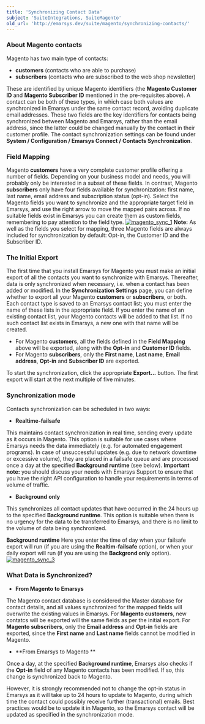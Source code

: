 ```yaml
---
title: 'Synchronizing Contact Data'
subject: 'SuiteIntegrations, SuiteMagento'
old_url: 'http://emarsys.dev/suite/magento/synchronizing-contacts/'
---
```


### About Magento contacts

 Magento has two main type of contacts:

- **customers** (contacts who are able to purchase)
- **subscribers** (contacts who are subscribed to the web shop newsletter)

 These are identified by unique Magento identifiers (the **Magento Customer ID** and **Magento Subscriber ID** mentioned in the pre-requisites above). A contact can be both of these types, in which case both values are synchronized in Emarsys under the same contact record, avoiding duplicate email addresses. These two fields are the key identifiers for contacts being synchronized between Magento and Emarsys, rather than the email address, since the latter could be changed manually by the contact in their customer profile. The contact synchronization settings can be found under **System / Configuration / Emarsys Connect /** **Contacts Synchronization**.

### Field Mapping

 Magento **customers** have a very complete customer profile offering a number of fields. Depending on your business model and needs, you will probably only be interested in a subset of these fields. In contrast, Magento **subscribers** only have four fields available for synchronization: first name, last name, email address and subscription status (opt-in). Select the Magento fields you want to synchronize and the appropriate target field in Emarsys, and use the right arrow to move the mapped pairs across. If no suitable fields exist in Emarsys you can create them as custom fields, remembering to pay attention to the field type. [![magento_sync_1](/assets/images/magento_sync_1-300x133.png)](/assets/images/magento_sync_1.png) **Note:** As well as the fields you select for mapping, three Magento fields are always included for synchronization by default: Opt-in, the Customer ID and the Subscriber ID.

### The Initial Export

 The first time that you install Emarsys for Magento you must make an initial export of all the contacts you want to synchronize with Emarsys. Thereafter, data is only synchronized when necessary, i.e. when a contact has been added or modified. In the **Synchronization Settings** page, you can define whether to export all your Magento **customers** or **subscribers**, or both. Each contact type is saved to an Emarsys contact list; you must enter the name of these lists in the appropriate field. If you enter the name of an existing contact list, your Magento contacts will be added to that list. If no such contact list exists in Emarsys, a new one with that name will be created.

- For Magento **customers**, all the fields defined in the **Field Mapping** above will be exported, along with the **Opt-in** and **Customer ID** fields.
- For Magento **subscribers**, only the **First name**, **Last name**, **Email address**, **Opt-in** and **Subscriber ID** are exported.

 To start the synchronization, click the appropriate **Export…** button. The first export will start at the next multiple of five minutes.

### Synchronization mode

 Contacts synchronization can be scheduled in two ways:

- **Realtime-failsafe**

This maintains contact synchronization in real time, sending every update as it occurs in Magento. This option is suitable for use cases where Emarsys needs the data immediately (e.g. for automated engagement programs). In case of unsuccessful updates (e.g. due to network downtime or excessive volume), they are placed in a failsafe queue and are processed once a day at the specified **Background runtime** (see below). **Important note:** you should discuss your needs with Emarsys Support to ensure that you have the right API configuration to handle your requirements in terms of volume of traffic.

- **Background** **only**

This synchronizes all contact updates that have occurred in the 24 hours up to the specified **Background runtime**. This option is suitable when there is no urgency for the data to be transferred to Emarsys, and there is no limit to the volume of data being synchronized.

**Background runtime** Here you enter the time of day when your failsafe export will run (if you are using the **Realtim-failsafe** option), or when your daily export will run (if you are using the **Backgrond only** option). [![magento_sync_3](/assets/images/magento_sync_3-300x87.png)](/assets/images/magento_sync_3.png)

### What Data is Synchronized?

- **From Magento to Emarsys**

The Magento contact database is considered the Master database for contact details, and all values synchronized for the mapped fields will overwrite the existing values in Emarsys. For **Magento customers**, new contatcs will be exported will the same fields as per the initial export. For **Magento subscribers**, only the **Email address** and **Opt-in** fields are exported, since the **First name** and **Last name** fields cannot be modified in Magento.

- **From Emarsys to Magento **

Once a day, at the specified **Background runtime**, Emarsys also checks if the **Opt-in** field of any Magento contacts has been modified. If so, this change is synchronized back to Magento.

However, it is strongly recommended not to change the opt-in status in Emarsys as it will take up to 24 hours to update to Magento, during which time the contact could possibly receive further (transactional) emails. Best practices would be to update it in Magento, so the Emarsys contact will be updated as specified in the synchronization mode.